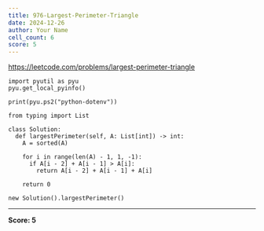 ```yaml
---
title: 976-Largest-Perimeter-Triangle
date: 2024-12-26
author: Your Name
cell_count: 6
score: 5
---
```


https://leetcode.com/problems/largest-perimeter-triangle


```
import pyutil as pyu
pyu.get_local_pyinfo()
```


```
print(pyu.ps2("python-dotenv"))
```


```
from typing import List
```


```
class Solution:
  def largestPerimeter(self, A: List[int]) -> int:
    A = sorted(A)

    for i in range(len(A) - 1, 1, -1):
      if A[i - 2] + A[i - 1] > A[i]:
        return A[i - 2] + A[i - 1] + A[i]

    return 0
```


```
new Solution().largestPerimeter()
```


---
**Score: 5**